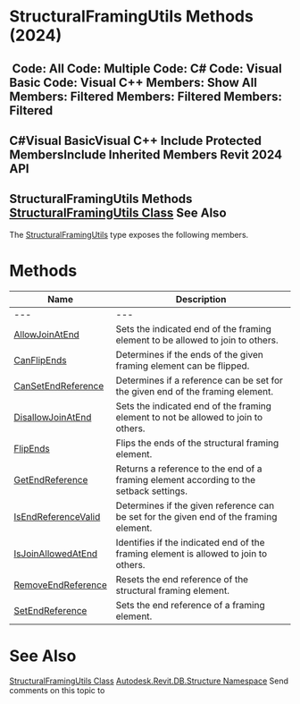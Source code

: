 # StructuralFramingUtils Methods (2024)

﻿
 Code: All Code: Multiple Code: C# Code: Visual Basic Code: Visual C++  Members: Show All Members: Filtered Members: Filtered Members: Filtered   
---  
C#Visual BasicVisual C++
Include Protected MembersInclude Inherited Members
Revit 2024 API  
---  
StructuralFramingUtils Methods  
[StructuralFramingUtils Class](93d93c87-dfa2-12d5-dcb0-13d5cb0c0696.md "StructuralFramingUtils Class") See Also  
---  
The [StructuralFramingUtils](93d93c87-dfa2-12d5-dcb0-13d5cb0c0696.md "StructuralFramingUtils Class") type exposes the following members.
# Methods
| Name | Description |
| --- | --- |
| --- | --- | --- |
| [AllowJoinAtEnd](dab802b2-9731-94b6-3e56-f584d6f19676.md "AllowJoinAtEnd Method") | Sets the indicated end of the framing element to be allowed to join to others. |
| [CanFlipEnds](4c693589-fefa-3f9d-51dd-69a29623def0.md "CanFlipEnds Method") | Determines if the ends of the given framing element can be flipped. |
| [CanSetEndReference](9f9ebfc9-9ded-ce00-41ba-93e6d7a07265.md "CanSetEndReference Method") | Determines if a reference can be set for the given end of the framing element. |
| [DisallowJoinAtEnd](6ea65e8b-45f6-afc6-ec04-de60fc248f17.md "DisallowJoinAtEnd Method") | Sets the indicated end of the framing element to not be allowed to join to others. |
| [FlipEnds](014b2cf0-ac59-a087-52e4-efc9cf3062a6.md "FlipEnds Method") | Flips the ends of the structural framing element. |
| [GetEndReference](0d5d008a-5317-357f-e4d4-46d8a745a494.md "GetEndReference Method") | Returns a reference to the end of a framing element according to the setback settings. |
| [IsEndReferenceValid](6d311cdc-cb7d-92ba-f360-5e5c138efffc.md "IsEndReferenceValid Method") | Determines if the given reference can be set for the given end of the framing element. |
| [IsJoinAllowedAtEnd](90e1b29d-7e8f-428d-3d88-4a80560b455a.md "IsJoinAllowedAtEnd Method") | Identifies if the indicated end of the framing element is allowed to join to others. |
| [RemoveEndReference](3f6f9b7f-9227-9be5-eaad-fd8e0ce803ea.md "RemoveEndReference Method") | Resets the end reference of the structural framing element. |
| [SetEndReference](a694033f-eb4f-45bb-d989-8bc95780e574.md "SetEndReference Method") | Sets the end reference of a framing element. |

# See Also
[StructuralFramingUtils Class](93d93c87-dfa2-12d5-dcb0-13d5cb0c0696.md "StructuralFramingUtils Class")
[Autodesk.Revit.DB.Structure Namespace](d586b341-f687-9d90-e96d-255806b7d4fc.md "Autodesk.Revit.DB.Structure Namespace")
Send comments on this topic to 